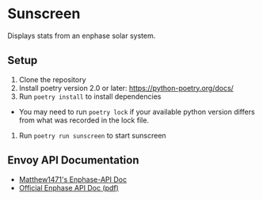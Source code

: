 # Sunscreen

Displays stats from an enphase solar system.

## Setup

1. Clone the repository
1. Install poetry version 2.0 or later: https://python-poetry.org/docs/
1. Run `poetry install` to install dependencies
  * You may need to run `poetry lock` if your available python version differs
    from what was recorded in the lock file.
1. Run `poetry run sunscreen` to start sunscreen

## Envoy API Documentation

* [Matthew1471's Enphase-API Doc](https://github.com/Matthew1471/Enphase-API)
* [Official Enphase API Doc (pdf)](https://enphase.com/download/accessing-iq-gateway-local-apis-or-local-ui-token-based-authentication)

